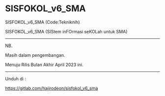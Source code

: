# SISFOKOL_v6_SMA

SISFOKOL_v6_SMA (Code:Tekniknih)  

SISFOKOL_v6_SMA (SIStem inFOrmasi seKOLah untuk SMA)  

---


NB. 

Masih dalam pengembangan. 

Menuju Rilis Bulan Akhir April 2023 ini.


---

Unduh di : 

https://gitlab.com/hajirodeon/sisfokol_v6_sma
